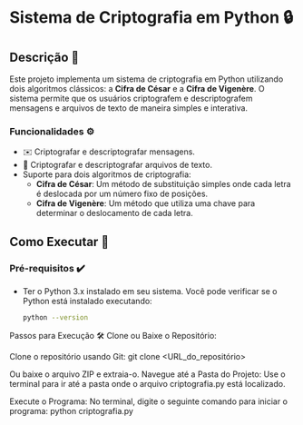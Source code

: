 # Sistema de Criptografia em Python 🔒

## Descrição 📜

Este projeto implementa um sistema de criptografia em Python utilizando dois algoritmos clássicos: a **Cifra de César** e a **Cifra de Vigenère**. O sistema permite que os usuários criptografem e descriptografem mensagens e arquivos de texto de maneira simples e interativa.

### Funcionalidades ⚙️

- ✉️ Criptografar e descriptografar mensagens.
- 📂 Criptografar e descriptografar arquivos de texto.
- Suporte para dois algoritmos de criptografia:
  - **Cifra de César**: Um método de substituição simples onde cada letra é deslocada por um número fixo de posições.
  - **Cifra de Vigenère**: Um método que utiliza uma chave para determinar o deslocamento de cada letra.

## Como Executar 🚀

### Pré-requisitos ✔️

- Ter o Python 3.x instalado em seu sistema. Você pode verificar se o Python está instalado executando:
  ```bash
  python --version
Passos para Execução 🛠️
Clone ou Baixe o Repositório:

Clone o repositório usando Git:
git clone <URL_do_repositório>


Ou baixe o arquivo ZIP e extraia-o.
Navegue até a Pasta do Projeto: Use o terminal para ir até a pasta onde o arquivo criptografia.py está localizado.

Execute o Programa: No terminal, digite o seguinte comando para iniciar o programa:
python criptografia.py
